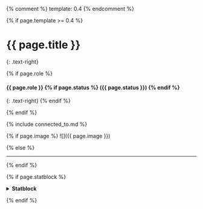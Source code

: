 {% comment %} template: 0.4 {% endcomment %}

{% if page.template >= 0.4 %}

# {{ page.title }}
{: .text-right}

{% if page.role %}
#### **{{ page.role }}** {% if page.status %} ({{ page.status }}) {% endif %}
{: .text-right}
{% endif %}

{% endif %}

{% include connected_to.md %}

{% if page.image %}
![]({{ page.image }})

{% else %}

---

{% endif %}

{% if page.statblock %} 

<details close markdown="block">
  <summary id="index">
    <b>Statblock</b><br> 
  </summary>
{: .text-delta}
{{ page.hp }} HP, {{ page.armour }} Armour, {{ page.str }} STR, {{ page.dex }} DEX, {{ page.wil }} WIL, {{ page.at }}
{: .fs-3 }
{% for sec in page.details %}
{{ sec }} <br> {% endfor %}
{: .fs-3 }
</details>

{% endif %}
